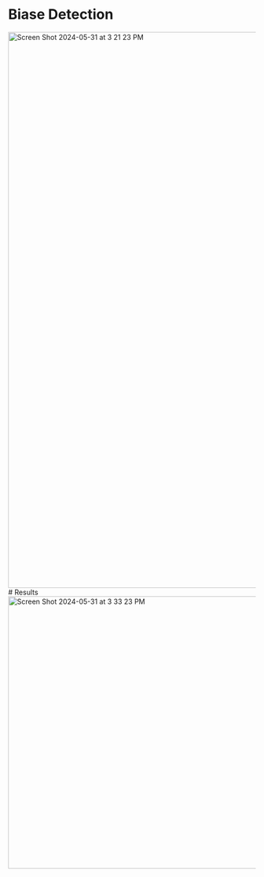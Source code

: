 # Biase Detection
<img width="1133" alt="Screen Shot 2024-05-31 at 3 21 23 PM" src="https://github.com/nimamot/bias_analysis/assets/64922998/1ddb2564-81e1-4508-9fac-9034c89aca62">
# Results 
<img width="555" alt="Screen Shot 2024-05-31 at 3 33 23 PM" src="https://github.com/nimamot/bias_analysis/assets/64922998/6c7ac3f9-b086-44a8-8ec7-ae66bbb6ab88">
